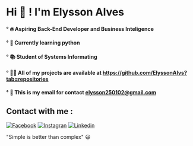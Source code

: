 # Hi 🧠 ! I'm Elysson Alves 
#### ° 🔥 Aspiring Back-End Developer and Business Inteligence
#### ° 🐍 Currently learning python
#### ° 📚 Student of Systems Informating
#### ° 👨‍💻 All of my projects are available at https://github.com/ElyssonAlvs?tab=repositories
#### ° 📧 This is my email for contact elysson250102@gmail.com
## Contact with me : 
[![Facebook](https://img.shields.io/badge/Facebook-1877F2?style=for-the-badge&logo=facebook&logoColor=white)](https://www.facebook.com/elysson.alves.142/)
[![Instagran](https://img.shields.io/badge/Instagram-E4405F?style=for-the-badge&logo=instagram&logoColor=white)](https://www.instagram.com/elysson_alvs/)
[![Linkedin](https://img.shields.io/badge/LinkedIn-0077B5?style=for-the-badge&logo=linkedin&logoColor=white)](https://www.linkedin.com/in/elysson-alves-533a29239/)

"Simple is better than complex"
😃
